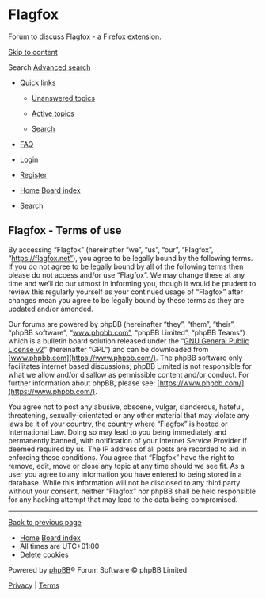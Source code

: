 [](https://flagfox.net/ "Home")

Flagfox
=======

Forum to discuss Flagfox - a Firefox extension.

[Skip to content](#start_here)

 Search [Advanced search](https://flagfox.net/search.php?sid=154cb9b12ebe10d50306b0a7086b1e1a "Advanced search") 

* [Quick links](#)
    
    * [Unanswered topics](https://flagfox.net/search.php?search_id=unanswered&sid=154cb9b12ebe10d50306b0a7086b1e1a)
    * [Active topics](https://flagfox.net/search.php?search_id=active_topics&sid=154cb9b12ebe10d50306b0a7086b1e1a)
    
    * [Search](https://flagfox.net/search.php?sid=154cb9b12ebe10d50306b0a7086b1e1a)
    
* [FAQ](https://flagfox.net/help/faq?sid=154cb9b12ebe10d50306b0a7086b1e1a "Frequently Asked Questions")
* [Login](https://flagfox.net/ucp.php?mode=login&sid=154cb9b12ebe10d50306b0a7086b1e1a "Login")
* [Register](https://flagfox.net/ucp.php?mode=register&sid=154cb9b12ebe10d50306b0a7086b1e1a)

* [Home](https://flagfox.net/) [Board index](https://flagfox.net/index.php?sid=154cb9b12ebe10d50306b0a7086b1e1a)
* [Search](https://flagfox.net/search.php?sid=154cb9b12ebe10d50306b0a7086b1e1a "View the advanced search options")

Flagfox - Terms of use
----------------------

By accessing “Flagfox” (hereinafter “we”, “us”, “our”, “Flagfox”, “https://flagfox.net”), you agree to be legally bound by the following terms. If you do not agree to be legally bound by all of the following terms then please do not access and/or use “Flagfox”. We may change these at any time and we’ll do our utmost in informing you, though it would be prudent to review this regularly yourself as your continued usage of “Flagfox” after changes mean you agree to be legally bound by these terms as they are updated and/or amended.  
  
Our forums are powered by phpBB (hereinafter “they”, “them”, “their”, “phpBB software”, “www.phpbb.com”, “phpBB Limited”, “phpBB Teams”) which is a bulletin board solution released under the “[GNU General Public License v2](https://opensource.org/licenses/gpl-2.0.php)” (hereinafter “GPL”) and can be downloaded from [www.phpbb.com](https://www.phpbb.com/). The phpBB software only facilitates internet based discussions; phpBB Limited is not responsible for what we allow and/or disallow as permissible content and/or conduct. For further information about phpBB, please see: [https://www.phpbb.com/](https://www.phpbb.com/).  
  
You agree not to post any abusive, obscene, vulgar, slanderous, hateful, threatening, sexually-orientated or any other material that may violate any laws be it of your country, the country where “Flagfox” is hosted or International Law. Doing so may lead to you being immediately and permanently banned, with notification of your Internet Service Provider if deemed required by us. The IP address of all posts are recorded to aid in enforcing these conditions. You agree that “Flagfox” have the right to remove, edit, move or close any topic at any time should we see fit. As a user you agree to any information you have entered to being stored in a database. While this information will not be disclosed to any third party without your consent, neither “Flagfox” nor phpBB shall be held responsible for any hacking attempt that may lead to the data being compromised.

* * *

[Back to previous page](https://flagfox.net/ucp.php?mode=login&sid=154cb9b12ebe10d50306b0a7086b1e1a)

* [Home](https://flagfox.net/) [Board index](https://flagfox.net/index.php?sid=154cb9b12ebe10d50306b0a7086b1e1a)
* All times are UTC+01:00
* [Delete cookies](https://flagfox.net/ucp.php?mode=delete_cookies&sid=154cb9b12ebe10d50306b0a7086b1e1a)

Powered by [phpBB](https://www.phpbb.com/)® Forum Software © phpBB Limited

[Privacy](https://flagfox.net/ucp.php?mode=privacy&sid=154cb9b12ebe10d50306b0a7086b1e1a "Privacy") | [Terms](https://flagfox.net/ucp.php?mode=terms&sid=154cb9b12ebe10d50306b0a7086b1e1a "Terms")

[](#)

[](#)